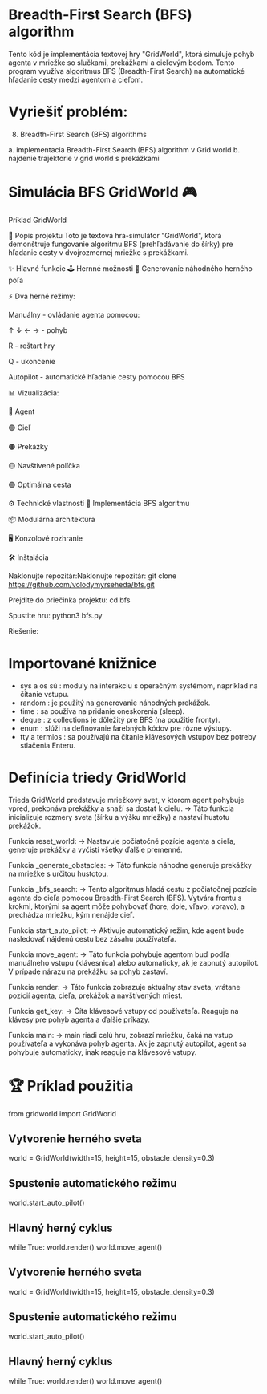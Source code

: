 # Breadth-First Search (BFS) algorithm

Tento kód je implementácia textovej hry "GridWorld", ktorá simuluje pohyb agenta v mriežke so slučkami, prekážkami a cieľovým bodom. Tento program využíva algoritmus BFS (Breadth-First Search) na automatické hľadanie cesty medzi agentom a cieľom.

# Vyriešiť problém:

8. Breadth-First Search (BFS) algorithms

a. implementacia Breadth-First Search (BFS) algorithm v Grid world
b. najdenie trajektorie v grid world s prekážkami


# Simulácia BFS GridWorld 🎮
Príklad GridWorld

📖 Popis projektu
Toto je textová hra-simulátor "GridWorld", ktorá demonštruje fungovanie algoritmu BFS (prehľadávanie do šírky) pre hľadanie cesty v dvojrozmernej mriežke s prekážkami.

✨ Hlavné funkcie
🕹️ Hernné možnosti
🎲 Generovanie náhodného herného poľa

⚡ Dva herné režimy:

Manuálny - ovládanie agenta pomocou:

↑ ↓ ← → - pohyb

R - reštart hry

Q - ukončenie

Autopilot - automatické hľadanie cesty pomocou BFS

📊 Vizualizácia:

🔵 Agent

🟢 Cieľ

🟤 Prekážky

🟡 Navštívené políčka

🟣 Optimálna cesta

⚙️ Technické vlastnosti
🧠 Implementácia BFS algoritmu

📦 Modulárna architektúra

🖥️ Konzolové rozhranie

🛠️ Inštalácia

Naklonujte repozitár:Naklonujte repozitár:
git clone https://github.com/volodymyrseheda/bfs.git

Prejdite do priečinka projektu:
cd bfs

Spustite hru:
python3 bfs.py

Riešenie:

# Importované knižnice

- sys a os sú : moduly na interakciu s operačným systémom, napríklad na čítanie vstupu.
- random : je použitý na generovanie náhodných prekážok.
- time : sa používa na pridanie oneskorenia (sleep).
- deque : z collections je dôležitý pre BFS (na použitie fronty).
- enum : slúži na definovanie farebných kódov pre rôzne výstupy.
- tty a termios : sa používajú na čítanie klávesových vstupov bez potreby stlačenia Enteru.

# Definícia triedy GridWorld

Trieda GridWorld predstavuje mriežkový svet, v ktorom agent pohybuje vpred, prekonáva prekážky a snaží sa dostať k cieľu.
-> Táto funkcia inicializuje rozmery sveta (šírku a výšku mriežky) a nastaví hustotu prekážok.

Funkcia reset_world:
-> Nastavuje počiatočné pozície agenta a cieľa, generuje prekážky a vyčistí všetky ďalšie premenné.

Funkcia _generate_obstacles:
-> Táto funkcia náhodne generuje prekážky na mriežke s určitou hustotou.

Funkcia _bfs_search:
-> Tento algoritmus hľadá cestu z počiatočnej pozície agenta do cieľa pomocou Breadth-First Search (BFS). Vytvára frontu s krokmi, ktorými sa agent môže pohybovať (hore, dole, vľavo, vpravo), a prechádza mriežku, kým nenájde cieľ.

Funkcia start_auto_pilot:
-> Aktivuje automatický režim, kde agent bude nasledovať nájdenú cestu bez zásahu používateľa.

Funkcia move_agent:
-> Táto funkcia pohybuje agentom buď podľa manuálneho vstupu (klávesnica) alebo automaticky, ak je zapnutý autopilot. V prípade nárazu na prekážku sa pohyb zastaví.

Funkcia render:
-> Táto funkcia zobrazuje aktuálny stav sveta, vrátane pozícií agenta, cieľa, prekážok a navštívených miest.

Funkcia get_key:
-> Číta klávesové vstupy od používateľa. Reaguje na klávesy pre pohyb agenta a ďalšie príkazy.

Funkcia main:
-> main riadi celú hru, zobrazí mriežku, čaká na vstup používateľa a vykonáva pohyb agenta. Ak je zapnutý autopilot, agent sa pohybuje automaticky, inak reaguje na klávesové vstupy.

# 🏆 Príklad použitia
from gridworld import GridWorld

## Vytvorenie herného sveta
world = GridWorld(width=15, height=15, obstacle_density=0.3)

## Spustenie automatického režimu
world.start_auto_pilot()

## Hlavný herný cyklus
while True:
    world.render()
    world.move_agent()

## Vytvorenie herného sveta
world = GridWorld(width=15, height=15, obstacle_density=0.3)

## Spustenie automatického režimu
world.start_auto_pilot()

## Hlavný herný cyklus
while True:
    world.render()
    world.move_agent()



